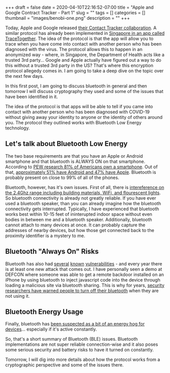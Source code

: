 +++ 
draft = false
date = 2020-04-10T22:16:52-07:00
title = "Apple and Google Contract Tracker - Part 1"
slug = "" 
tags = []
categories = []
thumbnail = "images/benobi-one.png"
description = ""
+++

Today, Apple and Google released [their Contact Tracker collaboration](https://covid19-static.cdn-apple.com/applications/covid19/current/static/contact-tracing/pdf/ContactTracing-CryptographySpecification.pdf). A similar protocol has already been implemented in [Singapore in an app called TraceTogether](https://www.tracetogether.gov.sg/). The idea of the protocol is that the app will allow you to trace when you have come into contact with another person who has been diagnosed with the virus. The protocol allows this to happen in an anonymized way - where, in Singapore, the Department of Health acts like a trusted 3rd party... Google and Apple actually have figured out a way to do this without a trusted 3rd party in the US? That's where this encryption protocol allegedy comes in. I am going to take a deep dive on the topic over the next few days.

In this first post, I am going to discuss bluetooth in general and then tomorrow I will discuss cryptography they used and some of the issues that have been identified in it.

The idea of the protocol is that apps will be able to tell if you came into contact with another person who has been diagnosed with COVID-19 without giving away your identity to anyone or the identity of others around you. The protocol they outlined works with Bluetooth Low Energy technology. 

## Let's talk about Bluetooth Low Energy

The two base requirements are that you have an Apple or Android smartphone and that bluetooth is ALWAYS ON on that smartphone. According to [PEW research 81% of Americans own a smartphone](https://www.pewresearch.org/internet/fact-sheet/mobile/). Out of that, [approximately 51% have Android and 47% have Apple](https://www.statista.com/statistics/266572/market-share-held-by-smartphone-platforms-in-the-united-states/). Bluetooth is probably present on close to 99% of all of the phones.

Bluetooth, however, has it's own issues. First of all, there is [intereference on the 2.4Ghz range including building materials, WiFi, and flourescent lights](https://www.goldtouch.com/stop-bluetooth-interference-messing-devices/). So bluetooth connectivity is already not greatly reliable. If you have ever used a bluetooth speaker, than you can already imagine how the bluetooth connectivity gets interrupted. Typically, I have experienced that bluetooth works best within 10-15 feet of ininterupted indoor space without even bodies in between me and a bluetooth speaker. Additionally, bluetooth cannot attach to many devices at once. It can probably capture the addresses of nearby devices, but how those get connected back to the proximity identifier is a mystery to me.

## Bluetooth "Always On" Risks

Bluetooth has also had [several](https://thehackernews.com/2018/07/bluetooth-hack-vulnerability.html) [known](https://thehackernews.com/2019/08/bluetooth-knob-vulnerability.html) [vulnerabilities](https://www.us-cert.gov/ncas/current-activity/2018/07/23/Bluetooth-Vulnerability) - and every year there is at least one new attack that comes out. I have personally seen a demo at DEFCON where someone was able to get a remote backdoor installed on an iPhone by using bluetooth to inject javascript code into the device through loading a malicious site via bluetooth sharing. This is why for years, [security researchers have warned people to turn off their bluetooth](https://www.foxnews.com/tech/turn-off-your-bluetooth-warn-security-experts) when they are not using it.

## Bluetooth Energy Usage

Finally, bluetooth has [been suspected as a bit of an energy hog for devices](https://android.stackexchange.com/questions/2535/will-constantly-having-bluetooth-on-drain-my-battery-too-fast)... especially if it's active constantly.

So, that's a short summary of Bluetooth (BLE) issues. Bluetooth implementations are not super reliable connection-wise and it also poses some serious security and battery risks to have it turned on constantly.

Tomorrow, I will dig into more details about how the protocol works from a cryptographic perspective and some of the issues there.
